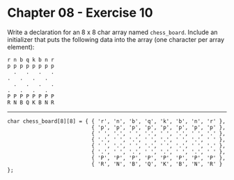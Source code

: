 # Chapter 08 - Exercise 10

Write a declaration for an 8 x 8 char array named `chess_board`. Include an initializer that puts the following data into the array (one character per array element):

```
r n b q k b n r
p p p p p p p p
  .   .   .   .
.   .   .   .
  .   .   .   .
.   .   .   .
P P P P P P P P
R N B Q K B N R
```

---

```
char chess_board[8][8] = { { 'r', 'n', 'b', 'q', 'k', 'b', 'n', 'r' }, 
                           { 'p', 'p', 'p', 'p', 'p', 'p', 'p', 'p' }, 
                           { ' ', '.', ' ', '.', ' ', '.', ' ', '.' }, 
                           { '.', ' ', '.', ' ', '.', ' ', '.', ' ' }, 
                           { ' ', '.', ' ', '.', ' ', '.', ' ', '.' }, 
                           { '.', ' ', '.', ' ', '.', ' ', '.', ' ' }, 
                           { 'P', 'P', 'P', 'P', 'P', 'P', 'P', 'P' }, 
                           { 'R', 'N', 'B', 'Q', 'K', 'B', 'N', 'R' } };
```
